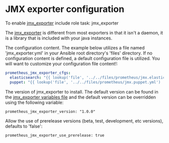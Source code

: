 # JMX exporter configuration

To enable [jmx_exporter](https://github.com/prometheus/jmx_exporter) include role task: jmx_exporter

The [jmx_exporter](https://github.com/prometheus/jmx_exporter) is different from most exporters in that it isn't a daemon, it is a library that is included with your java instances.

The configuration content. The example below utilizes a file named 'jmx_exporter.yml' in your Ansible root directory's 'files' directory. If no configuration content is defined, a default configuration file is utilized. You will want to customize your configuration file content!:

``` yaml
prometheus_jmx_exporter_cfgs:
  elasticsearch: "{{ lookup('file', '../../files/prometheus/jmx.elasticsearch.yml') | from_yaml }}"
  puppet: "{{ lookup('file', '../../files/prometheus/jmx.puppet.yml') | from_yaml }}"
```

The version of jmx_exporter to install. The default version can be found in the [jmx_exporter variables file](../vars/software/jmx_exporter.yml) and the default version can be overridden using the following variable:

    prometheus_jmx_exporter_version: "1.0.0"

Allow the use of prerelease versions (beta, test, development, etc versions), defaults to 'false':

    prometheus_jmx_exporter_use_prerelease: true
